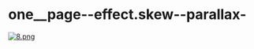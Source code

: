 # one__page--effect.skew--parallax-
[![8.png](https://i.postimg.cc/26QRbK9j/8.png)](https://postimg.cc/bDwF43j4)
